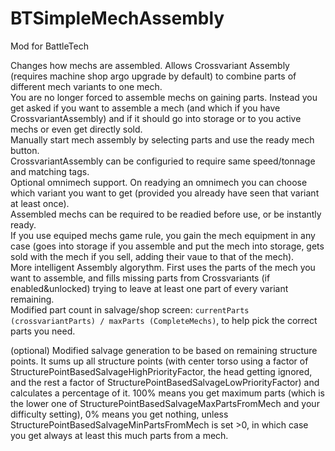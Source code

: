 # BTSimpleMechAssembly
Mod for BattleTech

Changes how mechs are assembled.
Allows Crossvariant Assembly (requires machine shop argo upgrade by default) to combine parts of different mech variants to one mech.  
You are no longer forced to assemble mechs on gaining parts. Instead you get asked if you want to assemble a mech (and which if you have CrossvariantAssembly) and if it should go into storage or to you active mechs or even get directly sold.  
Manually start mech assembly by selecting parts and use the ready mech button.  
CrossvariantAssembly can be configuried to require same speed/tonnage and matching tags.  
Optional omnimech support. On readying an omnimech you can choose which variant you want to get (provided you already have seen that variant at least once).  
Assembled mechs can be required to be readied before use, or be instantly ready.  
If you use equiped mechs game rule, you gain the mech equipment in any case (goes into storage if you assemble and put the mech into storage, gets sold with the mech if you sell, adding their vaue to that of the mech).  
More intelligent Assembly algorythm. First uses the parts of the mech you want to assemble, and fills missing parts from Crossvariants (if enabled&unlocked) trying to leave at least one part of every variant remaining.  
Modified part count in salvage/shop screen: `currentParts (crossvariantParts) / maxParts (CompleteMechs)`, to help pick the correct parts you need.  

(optional) Modified salvage generation to be based on remaining structure points. It sums up all structure points (with center torso using a factor of StructurePointBasedSalvageHighPriorityFactor, the head getting ignored,
and the rest a factor of StructurePointBasedSalvageLowPriorityFactor) and calculates a percentage of it. 100% means you get maximum parts (which is the lower one of StructurePointBasedSalvageMaxPartsFromMech and your difficulty setting),
0% means you get nothing, unless StructurePointBasedSalvageMinPartsFromMech is set >0, in which case you get always at least this much parts from a mech.  
